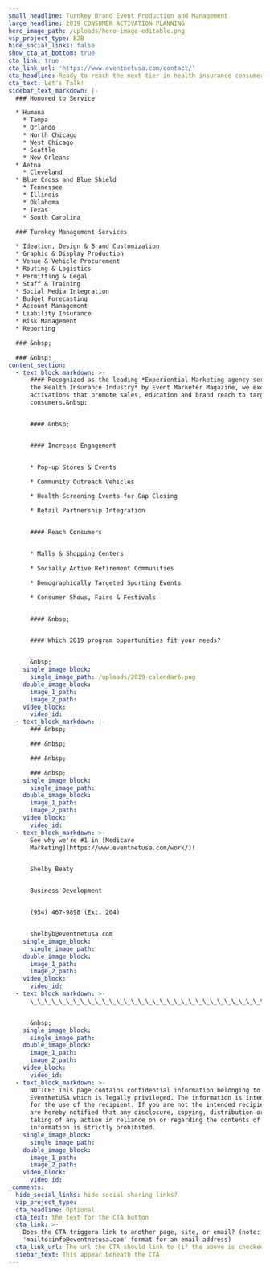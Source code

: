 ```yaml
---
small_headline: Turnkey Brand Event Production and Management
large_headline: 2019 CONSUMER ACTIVATION PLANNING
hero_image_path: /uploads/hero-image-editable.png
vip_project_type: B2B
hide_social_links: false
show_cta_at_bottom: true
cta_link: true
cta_link_url: 'https://www.eventnetusa.com/contact/'
cta_headline: Ready to reach the next tier in health insurance consumer marketing?
cta_text: Let's Talk!
sidebar_text_markdown: |-
  ### Honored to Service

  * Humana
    * Tampa
    * Orlando
    * North Chicago
    * West Chicago
    * Seattle
    * New Orleans
  * Aetna
    * Cleveland
  * Blue Cross and Blue Shield
    * Tennessee
    * Illinois
    * Oklahoma
    * Texas
    * South Carolina

  ### Turnkey Management Services

  * Ideation, Design & Brand Customization
  * Graphic & Display Production
  * Venue & Vehicle Procurement
  * Routing & Logistics
  * Permitting & Legal
  * Staff & Training
  * Social Media Integration
  * Budget Forecasting
  * Account Management
  * Liability Insurance
  * Risk Management
  * Reporting

  ### &nbsp;

  ### &nbsp;
content_section:
  - text_block_markdown: >-
      #### Recognized as the leading *Experiential Marketing agency servicing
      the Health Insurance Industry* by Event Marketer Magazine, we excel in
      activations that promote sales, education and brand reach to targeted
      consumers.&nbsp;


      #### &nbsp;


      #### Increase Engagement


      * Pop-up Stores & Events

      * Community Outreach Vehicles

      * Health Screening Events for Gap Closing

      * Retail Partnership Integration


      #### Reach Consumers


      * Malls & Shopping Centers

      * Socially Active Retirement Communities

      * Demographically Targeted Sporting Events

      * Consumer Shows, Fairs & Festivals


      #### &nbsp;


      #### Which 2019 program opportunities fit your needs?


      &nbsp;
    single_image_block:
      single_image_path: /uploads/2019-calendar6.png
    double_image_block:
      image_1_path:
      image_2_path:
    video_block:
      video_id:
  - text_block_markdown: |-
      ### &nbsp;

      ### &nbsp;

      ### &nbsp;

      ### &nbsp;
    single_image_block:
      single_image_path:
    double_image_block:
      image_1_path:
      image_2_path:
    video_block:
      video_id:
  - text_block_markdown: >-
      See why we're #1 in [Medicare
      Marketing](https://www.eventnetusa.com/work/)!


      Shelby Beaty


      Business Development


      (954) 467-9898 (Ext. 204)


      shelbyb@eventnetusa.com
    single_image_block:
      single_image_path:
    double_image_block:
      image_1_path:
      image_2_path:
    video_block:
      video_id:
  - text_block_markdown: >-
      \_\_\_\_\_\_\_\_\_\_\_\_\_\_\_\_\_\_\_\_\_\_\_\_\_\_\_\_\_\_\_\_\_\_\_\_\_\_\_\_\_\_\_\_\_\_\_\_\_\_\_\_\_\_\_\_\_\_\_\_\_\_\_\_\_\_\_\_\_\_\_\_\_\_\_\_\_\_\_\_\_\_\_


      &nbsp;
    single_image_block:
      single_image_path:
    double_image_block:
      image_1_path:
      image_2_path:
    video_block:
      video_id:
  - text_block_markdown: >-
      NOTICE: This page contains confidential information belonging to
      EventNetUSA which is legally privileged. The information is intended only
      for the use of the recipient. If you are not the intended recipient, you
      are hereby notified that any disclosure, copying, distribution or the
      taking of any action in reliance on or regarding the contents of this
      information is strictly prohibited.
    single_image_block:
      single_image_path:
    double_image_block:
      image_1_path:
      image_2_path:
    video_block:
      video_id:
_comments:
  hide_social_links: hide social sharing links?
  vip_project_type:
  cta_headline: Optional
  cta_text: the text for the CTA button
  cta_link: >-
    Does the CTA triggera link to another page, site, or email? (note: use
    'mailto:info@eventnetusa.com' format for an email address)
  cta_link_url: The url the CTA should link to (if the above is checked)
  siebar_text: This appear beneath the CTA
---
```

